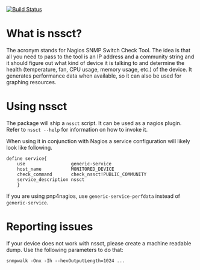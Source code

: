 [![Build Status](https://travis-ci.org/CygnusNetworks/nssct.svg?branch=master)](https://travis-ci.org/CygnusNetworks/nssct)

What is nssct?
==============

The acronym stands for Nagios SNMP Switch Check Tool. The idea is that all you
need to pass to the tool is an IP address and a community string and it should
figure out what kind of device it is talking to and determine the health
(temperature, fan, CPU usage, memory usage, etc.) of the device. It generates
performance data when available, so it can also be used for graphing resources.

Using nssct
===========

The package will ship a `nssct` script. It can be used as a nagios plugin.
Refer to `nssct --help` for information on how to invoke it.

When using it in conjunction with Nagios a service configuration will likely
look like following.

    define service{
        use                 generic-service
        host_name           MONITORED_DEVICE
        check_command       check_nssct!PUBLIC_COMMUNITY
        service_description nssct
        }

If you are using pnp4nagios, use `generic-service-perfdata` instead of
`generic-service`.

Reporting issues
================

If your device does not work with nssct, please create a machine readable dump.
Use the following parameters to do that:

    snmpwalk -Onx -Ih --hexOutputLength=1024 ...
    

